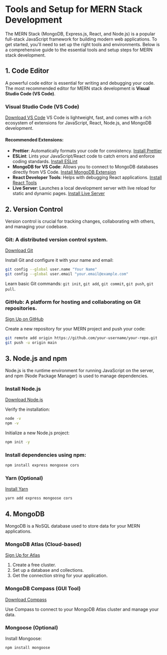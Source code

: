 # Tools and Setup for MERN Stack Development

The MERN Stack (MongoDB, Express.js, React, and Node.js) is a popular full-stack JavaScript framework for building modern web applications. To get started, you'll need to set up the right tools and environments. Below is a comprehensive guide to the essential tools and setup steps for MERN stack development.

## 1. Code Editor
A powerful code editor is essential for writing and debugging your code. The most recommended editor for MERN stack development is **Visual Studio Code (VS Code)**.

### Visual Studio Code (VS Code)
[Download VS Code](https://code.visualstudio.com/)
VS Code is lightweight, fast, and comes with a rich ecosystem of extensions for JavaScript, React, Node.js, and MongoDB development.

#### Recommended Extensions:
- **Prettier**: Automatically formats your code for consistency. [Install Prettier](https://marketplace.visualstudio.com/items?itemName=esbenp.prettier-vscode)
- **ESLint**: Lints your JavaScript/React code to catch errors and enforce coding standards. [Install ESLint](https://marketplace.visualstudio.com/items?itemName=dbaeumer.vscode-eslint)
- **MongoDB for VS Code**: Allows you to connect to MongoDB databases directly from VS Code. [Install MongoDB Extension](https://marketplace.visualstudio.com/items?itemName=mongodb.mongodb-vscode)
- **React Developer Tools**: Helps with debugging React applications. [Install React Tools](https://react.dev/blog/2022/04/01/react-devtools-standalone)
- **Live Server**: Launches a local development server with live reload for static and dynamic pages. [Install Live Server](https://marketplace.visualstudio.com/items?itemName=ritwickdey.LiveServer)

## 2. Version Control
Version control is crucial for tracking changes, collaborating with others, and managing your codebase.

### Git: A distributed version control system.
[Download Git](https://git-scm.com/downloads)

Install Git and configure it with your name and email:

```bash
git config --global user.name "Your Name"
git config --global user.email "your.email@example.com"
```

Learn basic Git commands: `git init`, `git add`, `git commit`, `git push`, `git pull`.

### GitHub: A platform for hosting and collaborating on Git repositories.
[Sign Up on GitHub](https://github.com/)

Create a new repository for your MERN project and push your code:

```bash
git remote add origin https://github.com/your-username/your-repo.git
git push -u origin main
```

## 3. Node.js and npm
Node.js is the runtime environment for running JavaScript on the server, and npm (Node Package Manager) is used to manage dependencies.

### Install Node.js
[Download Node.js](https://nodejs.org/en/download/)

Verify the installation:

```bash
node -v
npm -v
```

Initialize a new Node.js project:

```bash
npm init -y
```

### Install dependencies using npm:

```bash
npm install express mongoose cors
```

### Yarn (Optional)
[Install Yarn](https://yarnpkg.com/)

```bash
yarn add express mongoose cors
```

## 4. MongoDB
MongoDB is a NoSQL database used to store data for your MERN applications.

### MongoDB Atlas (Cloud-based)
[Sign Up for Atlas](https://www.mongodb.com/cloud/atlas)

1. Create a free cluster.
2. Set up a database and collections.
3. Get the connection string for your application.

### MongoDB Compass (GUI Tool)
[Download Compass](https://www.mongodb.com/products/compass)

Use Compass to connect to your MongoDB Atlas cluster and manage your data.

### Mongoose (Optional)
Install Mongoose:

```bash
npm install mongoose
```
